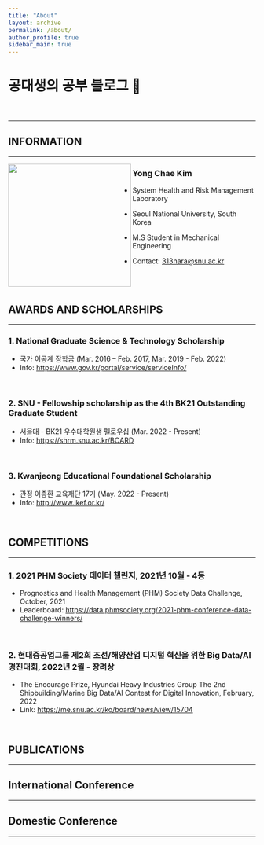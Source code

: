 ```yaml
---
title: "About"
layout: archive
permalink: /about/
author_profile: true
sidebar_main: true
---
```


# 공대생의 공부 블로그 🌙<br><br>
---
## INFORMATION
---
<img src="https://user-images.githubusercontent.com/104422044/165870366-744de3fe-29cb-4a84-827a-ad82928a339f.png" align="left" style="width:250px; height:250px">

### Yong Chae Kim <br>

- System Health and Risk Management Laboratory

- Seoul National University, South Korea

- M.S Student in Mechanical Engineering

- Contact: 313nara@snu.ac.kr

<br>
<br>


## AWARDS AND SCHOLARSHIPS
---
### 1. National Graduate Science & Technology Scholarship
 - 국가 이공계 장학금 (Mar. 2016 – Feb. 2017, Mar. 2019 - Feb. 2022)<br>
 - Info: <a href="https://www.gov.kr/portal/service/serviceInfo/B55252900005">https://www.gov.kr/portal/service/serviceInfo/</a>
<br>

### 2. SNU - Fellowship scholarship as the 4th BK21 Outstanding Graduate Student
 - 서울대 - BK21 우수대학원생 펠로우십 (Mar. 2022 - Present)<br>
 - Info: <a href="https://shrm.snu.ac.kr/index.php?hCode=BOARD&bo_idx=2&idx=912&page=view">https://shrm.snu.ac.kr/BOARD</a>
<br>

### 3. Kwanjeong Educational Foundational Scholarship
 - 관정 이종환 교육재단 17기 (May. 2022 - Present)<br>
 - Info: <a href="http://www.ikef.or.kr/">http://www.ikef.or.kr/</a>
<br>



## COMPETITIONS
---
### 1. 2021 PHM Society 데이터 챌린지, 2021년 10월 - 4등
 - Prognostics and Health Management (PHM) Society Data Challenge, October, 2021<br>
 - Leaderboard: <a href="https://data.phmsociety.org/2021-phm-conference-data-challenge-winners/">https://data.phmsociety.org/2021-phm-conference-data-challenge-winners/</a>
<br>

### 2. 현대중공업그룹 제2회 조선/해양산업 디지털 혁신을 위한 Big Data/AI 경진대회, 2022년 2월 - 장려상
 - The Encourage Prize, Hyundai Heavy Industries Group The 2nd Shipbuilding/Marine Big Data/AI Contest for Digital Innovation, February, 2022<br>
 - Link: <a href="https://me.snu.ac.kr/ko/board/news/view/15704">https://me.snu.ac.kr/ko/board/news/view/15704</a>
<br>


## PUBLICATIONS
---

## International Conference
---

## Domestic Conference
---
